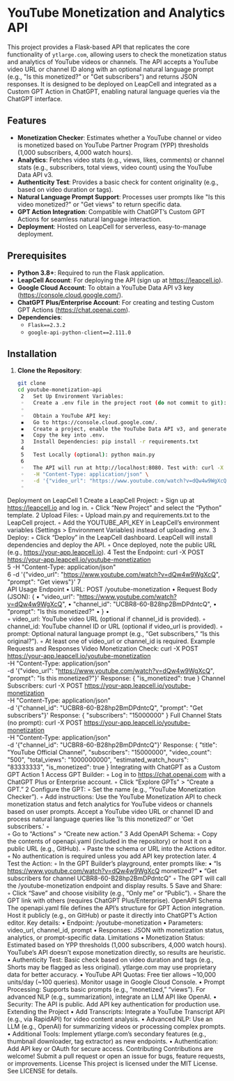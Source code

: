 # YouTube Monetization and Analytics API

This project provides a Flask-based API that replicates the core functionality of `ytlarge.com`, allowing users to check the monetization status and analytics of YouTube videos or channels. The API accepts a YouTube video URL or channel ID along with an optional natural language prompt (e.g., "Is this monetized?" or "Get subscribers") and returns JSON responses. It is designed to be deployed on LeapCell and integrated as a Custom GPT Action in ChatGPT, enabling natural language queries via the ChatGPT interface.

## Features
- **Monetization Checker**: Estimates whether a YouTube channel or video is monetized based on YouTube Partner Program (YPP) thresholds (1,000 subscribers, 4,000 watch hours).
- **Analytics**: Fetches video stats (e.g., views, likes, comments) or channel stats (e.g., subscribers, total views, video count) using the YouTube Data API v3.
- **Authenticity Test**: Provides a basic check for content originality (e.g., based on video duration or tags).
- **Natural Language Prompt Support**: Processes user prompts like "Is this video monetized?" or "Get views" to return specific data.
- **GPT Action Integration**: Compatible with ChatGPT’s Custom GPT Actions for seamless natural language interaction.
- **Deployment**: Hosted on LeapCell for serverless, easy-to-manage deployment.

## Prerequisites
- **Python 3.8+**: Required to run the Flask application.
- **LeapCell Account**: For deploying the API (sign up at https://leapcell.io).
- **Google Cloud Account**: To obtain a YouTube Data API v3 key (https://console.cloud.google.com/).
- **ChatGPT Plus/Enterprise Account**: For creating and testing Custom GPT Actions (https://chat.openai.com).
- **Dependencies**:
  - `Flask==2.3.2`
  - `google-api-python-client==2.111.0`

## Installation

1. **Clone the Repository**:
   ```bash
   git clone 
   cd youtube-monetization-api
	2	Set Up Environment Variables:
	◦	Create a .env file in the project root (do not commit to git): YOUTUBE_API_KEY=your-youtube-api-key
	◦	
	◦	Obtain a YouTube API key:
	▪	Go to https://console.cloud.google.com/.
	▪	Create a project, enable the YouTube Data API v3, and generate an API key under “Credentials.”
	▪	Copy the key into .env.
	3	Install Dependencies: pip install -r requirements.txt
	4	
	5	Test Locally (optional): python main.py
	6	
	◦	The API will run at http://localhost:8080. Test with: curl -X POST http://localhost:8080/youtube-monetization \
	◦	-H "Content-Type: application/json" \
	◦	-d '{"video_url": "https://www.youtube.com/watch?v=dQw4w9WgXcQ", "prompt": "Is this monetized?"}'
	◦	
Deployment on LeapCell
	1	Create a LeapCell Project:
	◦	Sign up at https://leapcell.io and log in.
	◦	Click “New Project” and select the “Python” template.
	2	Upload Files:
	◦	Upload main.py and requirements.txt to the LeapCell project.
	◦	Add the YOUTUBE_API_KEY in LeapCell’s environment variables (Settings > Environment Variables) instead of uploading .env.
	3	Deploy:
	◦	Click “Deploy” in the LeapCell dashboard. LeapCell will install dependencies and deploy the API.
	◦	Once deployed, note the public URL (e.g., https://your-app.leapcell.io).
	4	Test the Endpoint: curl -X POST https://your-app.leapcell.io/youtube-monetization \
	5	-H "Content-Type: application/json" \
	6	-d '{"video_url": "https://www.youtube.com/watch?v=dQw4w9WgXcQ", "prompt": "Get views"}'
	7	
API Usage
Endpoint
	•	URL: POST /youtube-monetization
	•	Request Body (JSON): {
	•	  "video_url": "https://www.youtube.com/watch?v=dQw4w9WgXcQ",
	•	  "channel_id": "UCBR8-60-B28hp2BmDPdntcQ",
	•	  "prompt": "Is this monetized?"
	•	}
	•	
	◦	video_url: YouTube video URL (optional if channel_id is provided).
	◦	channel_id: YouTube channel ID or URL (optional if video_url is provided).
	◦	prompt: Optional natural language prompt (e.g., “Get subscribers,” “Is this original?”).
	◦	At least one of video_url or channel_id is required.
Example Requests and Responses
Video Monetization Check:
curl -X POST https://your-app.leapcell.io/youtube-monetization \
-H "Content-Type: application/json" \
-d '{"video_url": "https://www.youtube.com/watch?v=dQw4w9WgXcQ", "prompt": "Is this monetized?"}'
Response:
{
  "is_monetized": true
}
Channel Subscribers:
curl -X POST https://your-app.leapcell.io/youtube-monetization \
-H "Content-Type: application/json" \
-d '{"channel_id": "UCBR8-60-B28hp2BmDPdntcQ", "prompt": "Get subscribers"}'
Response:
{
  "subscribers": "15000000"
}
Full Channel Stats (no prompt):
curl -X POST https://your-app.leapcell.io/youtube-monetization \
-H "Content-Type: application/json" \
-d '{"channel_id": "UCBR8-60-B28hp2BmDPdntcQ"}'
Response:
{
  "title": "YouTube Official Channel",
  "subscribers": "15000000",
  "video_count": "500",
  "total_views": "1000000000",
  "estimated_watch_hours": "83333333",
  "is_monetized": true
}
Integrating with ChatGPT as a Custom GPT Action
	1	Access GPT Builder:
	◦	Log in to https://chat.openai.com with a ChatGPT Plus or Enterprise account.
	◦	Click “Explore GPTs” > “Create a GPT.”
	2	Configure the GPT:
	◦	Set the name (e.g., “YouTube Monetization Checker”).
	◦	Add instructions: Use the YouTube Monetization API to check monetization status and fetch analytics for YouTube videos or channels based on user prompts. Accept a YouTube video URL or channel ID and process natural language queries like 'Is this monetized?' or 'Get subscribers.'
	◦	
	◦	Go to “Actions” > “Create new action.”
	3	Add OpenAPI Schema:
	◦	Copy the contents of openapi.yaml (included in the repository) or host it on a public URL (e.g., GitHub).
	◦	Paste the schema or URL into the Actions editor.
	◦	No authentication is required unless you add API key protection later.
	4	Test the Action:
	◦	In the GPT Builder’s playground, enter prompts like:
	▪	“Is https://www.youtube.com/watch?v=dQw4w9WgXcQ monetized?”
	▪	“Get subscribers for channel UCBR8-60-B28hp2BmDPdntcQ”
	◦	The GPT will call the /youtube-monetization endpoint and display results.
	5	Save and Share:
	◦	Click “Save” and choose visibility (e.g., “Only me” or “Public”).
	◦	Share the GPT link with others (requires ChatGPT Plus/Enterprise).
OpenAPI Schema
The openapi.yaml file defines the API’s structure for GPT Action integration. Host it publicly (e.g., on GitHub) or paste it directly into ChatGPT’s Action editor. Key details:
	•	Endpoint: /youtube-monetization
	•	Parameters: video_url, channel_id, prompt
	•	Responses: JSON with monetization status, analytics, or prompt-specific data.
Limitations
	•	Monetization Status: Estimated based on YPP thresholds (1,000 subscribers, 4,000 watch hours). YouTube’s API doesn’t expose monetization directly, so results are heuristic.
	•	Authenticity Test: Basic check based on video duration and tags (e.g., Shorts may be flagged as less original). ytlarge.com may use proprietary data for better accuracy.
	•	YouTube API Quotas: Free tier allows ~10,000 units/day (~100 queries). Monitor usage in Google Cloud Console.
	•	Prompt Processing: Supports basic prompts (e.g., “monetized,” “views”). For advanced NLP (e.g., summarization), integrate an LLM API like OpenAI.
	•	Security: The API is public. Add API key authentication for production use.
Extending the Project
	•	Add Transcripts: Integrate a YouTube Transcript API (e.g., via RapidAPI) for video content analysis.
	•	Advanced NLP: Use an LLM (e.g., OpenAI) for summarizing videos or processing complex prompts.
	•	Additional Tools: Implement ytlarge.com’s secondary features (e.g., thumbnail downloader, tag extractor) as new endpoints.
	•	Authentication: Add API key or OAuth for secure access.
Contributing
Contributions are welcome! Submit a pull request or open an issue for bugs, feature requests, or improvements.
License
This project is licensed under the MIT License. See LICENSE for details.
